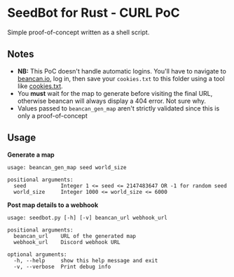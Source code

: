 # SeedBot for Rust - CURL PoC

Simple proof-of-concept written as a shell script.

## Notes

- **NB:** This PoC doesn't handle automatic logins. You'll have to navigate to [beancan.io](https://beancan.io), log in, then save your `cookies.txt` to this folder using a tool like [cookies.txt](https://chrome.google.com/webstore/detail/cookiestxt/njabckikapfpffapmjgojcnbfjonfjfg).
- You **must** wait for the map to generate before visiting the final URL, otherwise beancan will always display a 404 error. Not sure why.
- Values passed to `beancan_gen_map` aren't strictly validated since this is only a proof-of-concept

## Usage

**Generate a map**

```
usage: beancan_gen_map seed world_size

positional arguments:
  seed           Integer 1 <= seed <= 2147483647 OR -1 for random seed
  world_size     Integer 1000 <= world_size <= 6000
```

**Post map details to a webhook**

```
usage: seedbot.py [-h] [-v] beancan_url webhook_url

positional arguments:
  beancan_url    URL of the generated map
  webhook_url    Discord webhook URL

optional arguments:
  -h, --help     show this help message and exit
  -v, --verbose  Print debug info
```

